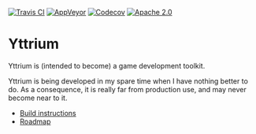 [![Travis CI](https://travis-ci.org/blagodarin/yttrium.svg?branch=master)](https://travis-ci.org/blagodarin/yttrium)
[![AppVeyor](https://ci.appveyor.com/api/projects/status/v3pco3lbvp2y4r9b/branch/master?svg=true)](https://ci.appveyor.com/project/blagodarin/yttrium/branch/master)
[![Codecov](https://codecov.io/gh/blagodarin/yttrium/branch/master/graph/badge.svg)](https://codecov.io/gh/blagodarin/yttrium)
[![Apache 2.0](https://img.shields.io/badge/License-Apache%202.0-blue.svg)](LICENSE)

# Yttrium

Yttrium is (intended to become) a game development toolkit.

Yttrium is being developed in my spare time when I have nothing better
to do. As a consequence, it is really far from production use, and may never
become near to it.

* [Build instructions](docs/build.md)
* [Roadmap](docs/roadmap.md)
